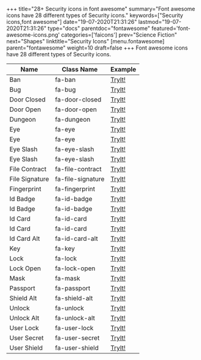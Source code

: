 +++
title="28+ Security icons in font awesome"
summary="Font awesome icons have 28 different types of Security icons."
keywords=["Security icons,font awesome"]
date="19-07-2020T21:31:26"
lastmod="19-07-2020T21:31:26"
type="docs"
parentdoc="fontawesome"
featured='font-awesome-icons.png'
categories=['faicons']
prev="Science Fiction"
next="Shapes"
linktitle="Security Icons"
[menu.fontawesome]
parent="fontawesome"
weight=10
draft=false
+++
Font awesome icons have 28 different types of Security icons.<div class='table-responsive'><table class='table'><thead><tr><th>Name</th><th>Class Name</th><th>Example</th></tr></thead><tbody><tr><td><i class="fas fa-ban"></i>Ban</td><td>fa-ban</td><td><a href='https://www.angularjswiki.com/fontawesome/fa-ban/' target='_blank'>TryIt!</a></td></tr><tr><td><i class="fas fa-bug"></i>Bug</td><td>fa-bug</td><td><a href='https://www.angularjswiki.com/fontawesome/fa-bug/' target='_blank'>TryIt!</a></td></tr><tr><td><i class="fas fa-door-closed"></i>Door Closed</td><td>fa-door-closed</td><td><a href='https://www.angularjswiki.com/fontawesome/fa-door-closed/' target='_blank'>TryIt!</a></td></tr><tr><td><i class="fas fa-door-open"></i>Door Open</td><td>fa-door-open</td><td><a href='https://www.angularjswiki.com/fontawesome/fa-door-open/' target='_blank'>TryIt!</a></td></tr><tr><td><i class="fas fa-dungeon"></i>Dungeon</td><td>fa-dungeon</td><td><a href='https://www.angularjswiki.com/fontawesome/fa-dungeon/' target='_blank'>TryIt!</a></td></tr><tr><td><i class="fas fa-eye"></i>Eye</td><td>fa-eye</td><td><a href='https://www.angularjswiki.com/fontawesome/fa-eye/' target='_blank'>TryIt!</a></td></tr><tr><td><i class="far fa-eye"></i>Eye</td><td>fa-eye</td><td><a href='https://www.angularjswiki.com/fontawesome/fa-eye/' target='_blank'>TryIt!</a></td></tr><tr><td><i class="fas fa-eye-slash"></i>Eye Slash</td><td>fa-eye-slash</td><td><a href='https://www.angularjswiki.com/fontawesome/fa-eye-slash/' target='_blank'>TryIt!</a></td></tr><tr><td><i class="far fa-eye-slash"></i>Eye Slash</td><td>fa-eye-slash</td><td><a href='https://www.angularjswiki.com/fontawesome/fa-eye-slash/' target='_blank'>TryIt!</a></td></tr><tr><td><i class="fas fa-file-contract"></i>File Contract</td><td>fa-file-contract</td><td><a href='https://www.angularjswiki.com/fontawesome/fa-file-contract/' target='_blank'>TryIt!</a></td></tr><tr><td><i class="fas fa-file-signature"></i>File Signature</td><td>fa-file-signature</td><td><a href='https://www.angularjswiki.com/fontawesome/fa-file-signature/' target='_blank'>TryIt!</a></td></tr><tr><td><i class="fas fa-fingerprint"></i>Fingerprint</td><td>fa-fingerprint</td><td><a href='https://www.angularjswiki.com/fontawesome/fa-fingerprint/' target='_blank'>TryIt!</a></td></tr><tr><td><i class="fas fa-id-badge"></i>Id Badge</td><td>fa-id-badge</td><td><a href='https://www.angularjswiki.com/fontawesome/fa-id-badge/' target='_blank'>TryIt!</a></td></tr><tr><td><i class="far fa-id-badge"></i>Id Badge</td><td>fa-id-badge</td><td><a href='https://www.angularjswiki.com/fontawesome/fa-id-badge/' target='_blank'>TryIt!</a></td></tr><tr><td><i class="fas fa-id-card"></i>Id Card</td><td>fa-id-card</td><td><a href='https://www.angularjswiki.com/fontawesome/fa-id-card/' target='_blank'>TryIt!</a></td></tr><tr><td><i class="far fa-id-card"></i>Id Card</td><td>fa-id-card</td><td><a href='https://www.angularjswiki.com/fontawesome/fa-id-card/' target='_blank'>TryIt!</a></td></tr><tr><td><i class="fas fa-id-card-alt"></i>Id Card Alt</td><td>fa-id-card-alt</td><td><a href='https://www.angularjswiki.com/fontawesome/fa-id-card-alt/' target='_blank'>TryIt!</a></td></tr><tr><td><i class="fas fa-key"></i>Key</td><td>fa-key</td><td><a href='https://www.angularjswiki.com/fontawesome/fa-key/' target='_blank'>TryIt!</a></td></tr><tr><td><i class="fas fa-lock"></i>Lock</td><td>fa-lock</td><td><a href='https://www.angularjswiki.com/fontawesome/fa-lock/' target='_blank'>TryIt!</a></td></tr><tr><td><i class="fas fa-lock-open"></i>Lock Open</td><td>fa-lock-open</td><td><a href='https://www.angularjswiki.com/fontawesome/fa-lock-open/' target='_blank'>TryIt!</a></td></tr><tr><td><i class="fas fa-mask"></i>Mask</td><td>fa-mask</td><td><a href='https://www.angularjswiki.com/fontawesome/fa-mask/' target='_blank'>TryIt!</a></td></tr><tr><td><i class="fas fa-passport"></i>Passport</td><td>fa-passport</td><td><a href='https://www.angularjswiki.com/fontawesome/fa-passport/' target='_blank'>TryIt!</a></td></tr><tr><td><i class="fas fa-shield-alt"></i>Shield Alt</td><td>fa-shield-alt</td><td><a href='https://www.angularjswiki.com/fontawesome/fa-shield-alt/' target='_blank'>TryIt!</a></td></tr><tr><td><i class="fas fa-unlock"></i>Unlock</td><td>fa-unlock</td><td><a href='https://www.angularjswiki.com/fontawesome/fa-unlock/' target='_blank'>TryIt!</a></td></tr><tr><td><i class="fas fa-unlock-alt"></i>Unlock Alt</td><td>fa-unlock-alt</td><td><a href='https://www.angularjswiki.com/fontawesome/fa-unlock-alt/' target='_blank'>TryIt!</a></td></tr><tr><td><i class="fas fa-user-lock"></i>User Lock</td><td>fa-user-lock</td><td><a href='https://www.angularjswiki.com/fontawesome/fa-user-lock/' target='_blank'>TryIt!</a></td></tr><tr><td><i class="fas fa-user-secret"></i>User Secret</td><td>fa-user-secret</td><td><a href='https://www.angularjswiki.com/fontawesome/fa-user-secret/' target='_blank'>TryIt!</a></td></tr><tr><td><i class="fas fa-user-shield"></i>User Shield</td><td>fa-user-shield</td><td><a href='https://www.angularjswiki.com/fontawesome/fa-user-shield/' target='_blank'>TryIt!</a></td></tr></tbody></table></div>
